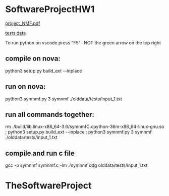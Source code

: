 # SoftwareProjectHW1

[project_NMF.pdf](https://github.com/Frostswing/TheSoftwareProject/files/12523480/project_NMF.pdf)

[tests data](https://docs.google.com/spreadsheets/d/1-6MauHUQOco9jXE3B6dBwO4hImGQSyMZbodNBbdyvIw/edit)

To run python on vscode press "F5"- NOT the green arrow on the top right

## compile on nova:

python3 setup.py build_ext --inplace

## run on nova:

python3 symnmf.py 3 symnmf ./olddata/tests/input_1.txt

## run all commands together:

rm ./build/lib.linux-x86_64-3.6/symnmfC.cpython-36m-x86_64-linux-gnu.so ; python3 setup.py build_ext --inplace ; python3 symnmf.py 3 symnmf ./olddata/tests/input_1.txt

## compile and run c file
gcc -o symnmf symnmf.c -lm
./symnmf ddg olddata/tests/input_1.txt

# TheSoftwareProject
